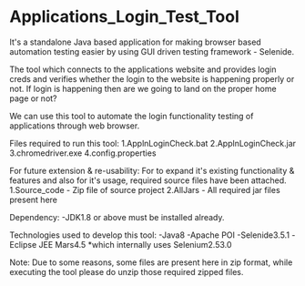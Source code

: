 # Applications_Login_Test_Tool
It's a standalone Java based application for making browser based automation testing easier by using GUI driven testing framework - Selenide.

The tool which connects to the applications website and provides login creds and verifies whether the login to the website is happening properly or not. If login is happening then are we going to land on the proper home page or not?

We can use this tool to automate the login functionality testing of applications through web browser.

Files required to run this tool:
1.ApplnLoginCheck.bat
2.ApplnLoginCheck.jar
3.chromedriver.exe
4.config.properties

For future extension & re-usability:
For to expand it's existing functionality & features and also for it's usage, required source files have been attached.
1.Source_code - Zip file of source project 
2.AllJars - All required jar files present here

Dependency:
-JDK1.8 or above must be installed already.

Technologies used to develop this tool:
-Java8
-Apache POI
-Selenide3.5.1
-Eclipse JEE Mars4.5
*which internally uses Selenium2.53.0

Note: Due to some reasons, some files are present here in zip format, while executing the tool please do unzip those required zipped files.

